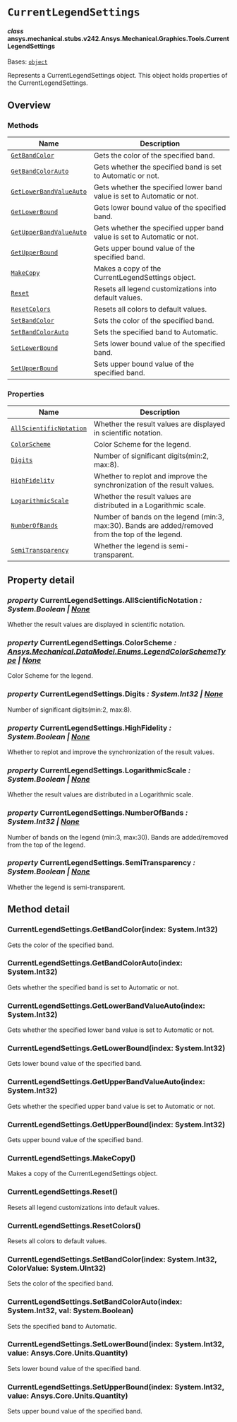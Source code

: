 # `CurrentLegendSettings`

<a id="ansys.mechanical.stubs.v242.Ansys.Mechanical.Graphics.Tools.CurrentLegendSettings"></a>

#### *class* ansys.mechanical.stubs.v242.Ansys.Mechanical.Graphics.Tools.CurrentLegendSettings

Bases: [`object`](https://docs.python.org/3/library/functions.html#object)

Represents a CurrentLegendSettings object. This object holds properties of the CurrentLegendSettings.

<!-- !! processed by numpydoc !! -->

<a id="overview"></a>

## Overview

### Methods

| Name | Description |
|-----------------------------------------------------------------------------------------------------------------------------------------------------|-------------------------------------------------------------------------|
| [`GetBandColor`](#CurrentLegendSettings.GetBandColor)                   | Gets the color of the specified band.                                   |
| [`GetBandColorAuto`](#CurrentLegendSettings.GetBandColorAuto)           | Gets whether the specified band is set to Automatic or not.             |
| [`GetLowerBandValueAuto`](#CurrentLegendSettings.GetLowerBandValueAuto) | Gets whether the specified lower band value is set to Automatic or not. |
| [`GetLowerBound`](#CurrentLegendSettings.GetLowerBound)                 | Gets lower bound value of the specified band.                           |
| [`GetUpperBandValueAuto`](#CurrentLegendSettings.GetUpperBandValueAuto) | Gets whether the specified upper band value is set to Automatic or not. |
| [`GetUpperBound`](#CurrentLegendSettings.GetUpperBound)                 | Gets upper bound value of the specified band.                           |
| [`MakeCopy`](#CurrentLegendSettings.MakeCopy)                           | Makes a copy of the CurrentLegendSettings object.                       |
| [`Reset`](#CurrentLegendSettings.Reset)                                 | Resets all legend customizations into default values.                   |
| [`ResetColors`](#CurrentLegendSettings.ResetColors)                     | Resets all colors to default values.                                    |
| [`SetBandColor`](#CurrentLegendSettings.SetBandColor)                   | Sets the color of the specified band.                                   |
| [`SetBandColorAuto`](#CurrentLegendSettings.SetBandColorAuto)           | Sets the specified band to Automatic.                                   |
| [`SetLowerBound`](#CurrentLegendSettings.SetLowerBound)                 | Sets lower bound value of the specified band.                           |
| [`SetUpperBound`](#CurrentLegendSettings.SetUpperBound)                 | Sets upper bound value of the specified band.                           |

### Properties

| Name | Description |
|-------------------------------------------------------------------------------------------------------------------------------------------------------|----------------------------------------------------------------------------------------------------|
| [`AllScientificNotation`](#CurrentLegendSettings.AllScientificNotation)   | Whether the result values are displayed in scientific notation.                                    |
| [`ColorScheme`](#CurrentLegendSettings.ColorScheme)                       | Color Scheme for the legend.                                                                       |
| [`Digits`](#CurrentLegendSettings.Digits)                                 | Number of significant digits(min:2, max:8).                                                        |
| [`HighFidelity`](#CurrentLegendSettings.HighFidelity)                     | Whether to replot and improve the synchronization of the result values.                            |
| [`LogarithmicScale`](#CurrentLegendSettings.LogarithmicScale)             | Whether the result values are distributed in a Logarithmic scale.                                  |
| [`NumberOfBands`](#CurrentLegendSettings.NumberOfBands)                   | Number of bands on the legend (min:3, max:30). Bands are added/removed from the top of the legend. |
| [`SemiTransparency`](#CurrentLegendSettings.SemiTransparency)             | Whether the legend is semi-transparent.                                                            |

<a id="property-detail"></a>

## Property detail

<a id="CurrentLegendSettings.AllScientificNotation"></a>

### *property* CurrentLegendSettings.AllScientificNotation *: System.Boolean | [None](https://docs.python.org/3/library/constants.html#None)*

Whether the result values are displayed in scientific notation.

<!-- !! processed by numpydoc !! -->

<a id="CurrentLegendSettings.ColorScheme"></a>

### *property* CurrentLegendSettings.ColorScheme *: [Ansys.Mechanical.DataModel.Enums.LegendColorSchemeType](../../DataModel/Enums/LegendColorSchemeType.md#ansys.mechanical.stubs.v242.Ansys.Mechanical.DataModel.Enums.LegendColorSchemeType) | [None](https://docs.python.org/3/library/constants.html#None)*

Color Scheme for the legend.

<!-- !! processed by numpydoc !! -->

<a id="CurrentLegendSettings.Digits"></a>

### *property* CurrentLegendSettings.Digits *: System.Int32 | [None](https://docs.python.org/3/library/constants.html#None)*

Number of significant digits(min:2, max:8).

<!-- !! processed by numpydoc !! -->

<a id="CurrentLegendSettings.HighFidelity"></a>

### *property* CurrentLegendSettings.HighFidelity *: System.Boolean | [None](https://docs.python.org/3/library/constants.html#None)*

Whether to replot and improve the synchronization of the result values.

<!-- !! processed by numpydoc !! -->

<a id="CurrentLegendSettings.LogarithmicScale"></a>

### *property* CurrentLegendSettings.LogarithmicScale *: System.Boolean | [None](https://docs.python.org/3/library/constants.html#None)*

Whether the result values are distributed in a Logarithmic scale.

<!-- !! processed by numpydoc !! -->

<a id="CurrentLegendSettings.NumberOfBands"></a>

### *property* CurrentLegendSettings.NumberOfBands *: System.Int32 | [None](https://docs.python.org/3/library/constants.html#None)*

Number of bands on the legend (min:3, max:30). Bands are added/removed from the top of the legend.

<!-- !! processed by numpydoc !! -->

<a id="CurrentLegendSettings.SemiTransparency"></a>

### *property* CurrentLegendSettings.SemiTransparency *: System.Boolean | [None](https://docs.python.org/3/library/constants.html#None)*

Whether the legend is semi-transparent.

<!-- !! processed by numpydoc !! -->

<a id="method-detail"></a>

## Method detail

<a id="CurrentLegendSettings.GetBandColor"></a>

### CurrentLegendSettings.GetBandColor(index: System.Int32)

Gets the color of the specified band.

<!-- !! processed by numpydoc !! -->

<a id="CurrentLegendSettings.GetBandColorAuto"></a>

### CurrentLegendSettings.GetBandColorAuto(index: System.Int32)

Gets whether the specified band is set to Automatic or not.

<!-- !! processed by numpydoc !! -->

<a id="CurrentLegendSettings.GetLowerBandValueAuto"></a>

### CurrentLegendSettings.GetLowerBandValueAuto(index: System.Int32)

Gets whether the specified lower band value is set to Automatic or not.

<!-- !! processed by numpydoc !! -->

<a id="CurrentLegendSettings.GetLowerBound"></a>

### CurrentLegendSettings.GetLowerBound(index: System.Int32)

Gets lower bound value of the specified band.

<!-- !! processed by numpydoc !! -->

<a id="CurrentLegendSettings.GetUpperBandValueAuto"></a>

### CurrentLegendSettings.GetUpperBandValueAuto(index: System.Int32)

Gets whether the specified upper band value is set to Automatic or not.

<!-- !! processed by numpydoc !! -->

<a id="CurrentLegendSettings.GetUpperBound"></a>

### CurrentLegendSettings.GetUpperBound(index: System.Int32)

Gets upper bound value of the specified band.

<!-- !! processed by numpydoc !! -->

<a id="CurrentLegendSettings.MakeCopy"></a>

### CurrentLegendSettings.MakeCopy()

Makes a copy of the CurrentLegendSettings object.

<!-- !! processed by numpydoc !! -->

<a id="CurrentLegendSettings.Reset"></a>

### CurrentLegendSettings.Reset()

Resets all legend customizations into default values.

<!-- !! processed by numpydoc !! -->

<a id="CurrentLegendSettings.ResetColors"></a>

### CurrentLegendSettings.ResetColors()

Resets all colors to default values.

<!-- !! processed by numpydoc !! -->

<a id="CurrentLegendSettings.SetBandColor"></a>

### CurrentLegendSettings.SetBandColor(index: System.Int32, ColorValue: System.UInt32)

Sets the color of the specified band.

<!-- !! processed by numpydoc !! -->

<a id="CurrentLegendSettings.SetBandColorAuto"></a>

### CurrentLegendSettings.SetBandColorAuto(index: System.Int32, val: System.Boolean)

Sets the specified band to Automatic.

<!-- !! processed by numpydoc !! -->

<a id="CurrentLegendSettings.SetLowerBound"></a>

### CurrentLegendSettings.SetLowerBound(index: System.Int32, value: Ansys.Core.Units.Quantity)

Sets lower bound value of the specified band.

<!-- !! processed by numpydoc !! -->

<a id="CurrentLegendSettings.SetUpperBound"></a>

### CurrentLegendSettings.SetUpperBound(index: System.Int32, value: Ansys.Core.Units.Quantity)

Sets upper bound value of the specified band.

<!-- !! processed by numpydoc !! -->


